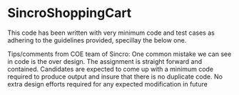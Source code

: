 # SincroShoppingCart

This code has been written with very minimum code and test cases as adhering to the guidelines provided, specillay the below one.

Tips/comments from COE team of Sincro: One common mistake we can see in code is the over design. The assignment is straight forward and contained.
Candidates are expected to come up with a minimum code required to produce output and insure that there is no duplicate code. No extra design efforts required for any expected modification in future
